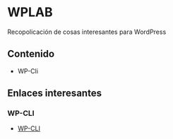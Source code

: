 # WPLAB
Recopolicación de cosas interesantes para WordPress

## Contenido
- WP-Cli
## Enlaces interesantes

### WP-CLI

- [WP-CLI](https://wp-cli.org/es/)